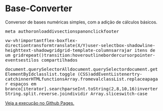 # Base-Converter
Conversor de bases numéricas simples, com a adição de cálculos básicos.

<kbd>meta author</kbd><kbd>onload</kbd><kbd>div</kbd><kbd>section</kbd><kbd>span</kbd><kbd>onclick</kbd><kbd>footer</kbd>

<kbd>vw-vh</kbd><kbd>!important</kbd><kbd>flex-box</kbd><kbd>flex-direction</kbd><kbd>transform</kbd><kbd>translate(X/Y)</kbd><kbd>user-select</kbd><kbd>box-shadow</kbd><kbd>line-height</kbd><kbd>text-shadow</kbd><kbd>grid</kbd><kbd>grid-template-columns</kbd><kbd>arrajar itens de um grid</kbd><kbd>repeat()</kbd><kbd>transition</kbd><kbd>:hover</kbd><kbd>outline</kbd><kbd>border</kbd><kbd>cursor</kbd><kbd>pointer-events</kbd><kbd>estilos compartilhados</kbd>

<kbd>document.querySelectorAll</kbd><kbd>document.querySelector</kbd><kbd>document.getElementById</kbd><kbd>classlist.toggle (CSS)</kbd><kbd>addEventListener</kbd><kbd>try-catch</kbd><kbd>innerHTML</kbd><kbd>functions</kbd><kbd>Array.from</kbd><kbd>eval</kbd><kbd>classList.replace</kbd><kbd>apagar espaços em branco</kbd><kbd>[iterator].search</kbd><kbd>parseInt</kbd><kbd>.toString(2,8,10,16)</kbd><kbd>inverter String</kbd><kbd>.split</kbd><kbd>.reverse</kbd><kbd>.join</kbd><kbd>dividir Array</kbd><kbd>.slice</kbd><kbd>switch-case</kbd>

[Veja a execução no Github Pages.](https://luc-gh.github.io/Base-Converter/)
